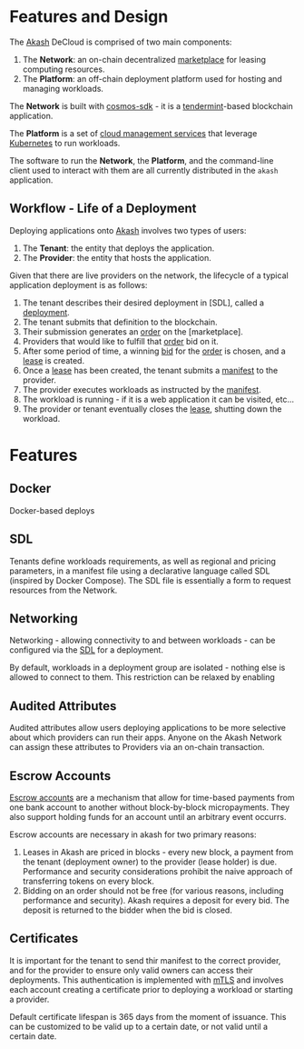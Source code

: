 # Features and Design

The [Akash](https://github.com/ovrclk/akash) DeCloud is comprised of two main components:

1. The **Network**: an on-chain decentralized [marketplace](/design/marketplace.md) for leasing computing resources.
2. The **Platform**: an off-chain deployment platform used for hosting and managing workloads.

The **Network** is built with [cosmos-sdk](https://github.com/cosmos/cosmos-sdk) - it is a [tendermint](https://github.com/tendermint/tendermint)-based blockchain application.

The **Platform** is a set of [cloud management services](./#provider-services) that leverage [Kubernetes](https://kubernetes.io) to run workloads.

The software to run the **Network**, the **Platform**, and the command-line client used to interact with them are all currently distributed in the `akash` application.

## Workflow - Life of a Deployment

Deploying applications onto [Akash](https://github.com/ovrclk/akash) involves two types of users:

1. The **Tenant**: the entity that deploys the application.
2. The **Provider**: the entity that hosts the application.

Given that there are live providers on the network, the lifecycle of a typical application deployment is as follows:

1. The tenant describes their desired deployment in \[SDL\], called a [deployment](../marketplace.md#deployment).
2. The tenant submits that definition to the blockchain.
3. Their submission generates an [order](../marketplace.md#order) on the \[marketplace\].
4. Providers that would like to fulfill that [order](../marketplace.md#bid) bid on it.
5. After some period of time, a winning [bid](../marketplace.md#bid) for the [order](../marketplace.md#order) is chosen, and a [lease](../marketplace.md#lease) is created.
6. Once a [lease](../marketplace.md#lease) has been created, the tenant submits a [manifest](../provider-services.md#manifest) to the provider.
7. The provider executes workloads as instructed by the [manifest](../provider-services.md#manifest).
8. The workload is running - if it is a web application it can be visited, etc...
9. The provider or tenant eventually closes the [lease](../marketplace.md#lease), shutting down the workload.

# Features

## Docker

Docker-based deploys

## SDL

Tenants define workloads requirements, as well as regional and pricing parameters, in a manifest file using a declarative language called SDL (inspired by Docker Compose). The SDL file is essentially a form to request resources from the Network. 

## Networking

Networking - allowing connectivity to and between workloads - can be configured via the [SDL](../documentation/sdl.md) for a deployment.

By default, workloads in a deployment group are isolated - nothing else is allowed to connect to them. This restriction can be relaxed by enabling

## Audited Attributes

Audited attributes allow users deploying applications to be more selective about which providers can run their apps. Anyone on the Akash Network can assign these attributes to Providers via an on-chain transaction.

## Escrow Accounts

[Escrow accounts](/design/escrow.md) are a mechanism that allow for time-based payments from one bank account to another without block-by-block micropayments. They also support holding funds for an account until an arbitrary event occurrs.

Escrow accounts are necessary in akash for two primary reasons:

1. Leases in Akash are priced in blocks - every new block, a payment from the tenant (deployment owner) to the provider (lease holder) is due. Performance and security considerations prohibit the naive approach of transferring tokens on every block.
2. Bidding on an order should not be free (for various reasons, including performance and security). Akash requires a deposit for every bid. The deposit is returned to the bidder when the bid is closed.

## Certificates

It is important for the tenant to send thir manifest to the correct provider, and for the provider to ensure only valid owners can access their deployments.  This authentication is implemented with [mTLS](/design/mtls.md) and involves each account creating a certificate prior to deploying a workload or starting a provider. 

Default certificate lifespan is 365 days from the moment of issuance.  This can be customized to be valid up to a certain date, or not valid until a certain date.





